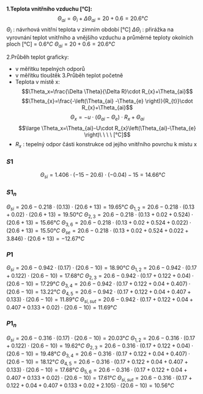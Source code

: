 **1.Teplota vnitřního vzduchu \[°C]:**
$$\Theta_{ai}=\Theta_{i}+\Delta \Theta_{ai}=20+0.6=20.6°C$$
$\Theta_{i}$ : návrhová vnitřní teplota v zimním období \[°C]
$\Delta \Theta_{i}$ : přirážka na vyrovnání teplot vnitřního a vnějšího vzduchu a průměrné teploty okolních ploch \[°C] = $0.6°C$
$\Theta_{ai}=20+0.6=20.6°C$

2.Průběh teplot graficky:
- v měřítku tepelných odporů
- v měřítku tlouštěk
3.Průběh teplot početně
- Teplota v místě x:
$$\Theta_x=\frac{\Delta \Theta}{\Delta R}\cdot R_{x}+\Theta_{ai}$$
$$\Theta_{x}=\frac{-\left(\Theta_{ai} -\Theta_{e} \right)}{R_{t}}\cdot R_{x}+\Theta_{ai}$$
$$\Theta_{x}=-u\cdot \left(\Theta_{ai}-\Theta_{e} \right)\cdot R_x+\Theta_{ai}$$
$$\large \Theta_x=\Theta_{ai}-U\cdot R_{x}\left(\Theta_{ai}-\Theta_{e} \right)\ \ \ \ [°C]$$
- $R_x$ : tepelný odpor části konstrukce od jejího vnitřního povrchu k místu x

### $S1$
$$\Theta_{si}=1.406\cdot \left(-15 - 20.6\right)\cdot \left(-0.04\right)-15=14.66°C$$


### $S1_n$
$\Theta_{si}=20.6-0.218\cdot\left( 0.13 \right)\cdot\left(20.6+13 \right)=19.65°C$
$\Theta_{1,2}=20.6-0.218\cdot\left( 0.13 + 0.02 \right)\cdot\left(20.6+13 \right)=19.50°C$
$\Theta_{2,3}=20.6-0.218\cdot\left( 0.13 + 0.02 + 0.524 \right)\cdot\left(20.6+13 \right)=15.66°C$
$\Theta_{3,6}=20.6-0.218\cdot\left( 0.13 + 0.02 + 0.524 + 0.022\right)\cdot\left(20.6+13 \right)=15.50°C$
$\Theta_{se}=20.6-0.218\cdot\left( 0.13 + 0.02 + 0.524 + 0.022 + 3.846\right)\cdot\left(20.6+13 \right)=-12.67°C$


### $P1$
$\Theta_{si}=20.6-0.942\cdot\left( 0.17 \right)\cdot\left(20.6-10 \right)=18.90°C$
$\Theta_{1,2}=20.6-0.942\cdot\left( 0.17 + 0.122 \right)\cdot\left(20.6-10 \right)=17.68°C$
$\Theta_{2,3}=20.6-0.942\cdot\left( 0.17 + 0.122 + 0.04 \right)\cdot\left(20.6-10 \right)=17.29°C$
$\Theta_{3,4}=20.6-0.942\cdot\left( 0.17 + 0.122 + 0.04 + 0.407 \right)\cdot\left(20.6-10 \right)=13.22°C$
$\Theta_{4,5}=20.6-0.942\cdot\left( 0.17 + 0.122 + 0.04 + 0.407 + 0.133 \right)\cdot\left(20.6-10 \right)=11.89°C$
$\Theta_{si,sut}=20.6-0.942\cdot\left( 0.17 + 0.122 + 0.04 + 0.407 + 0.133 + 0.02\right)\cdot\left(20.6-10 \right)=11.69°C$

### $P1_{n}$
$\Theta_{si}=20.6-0.316\cdot\left( 0.17 \right)\cdot\left(20.6-10 \right)=20.03°C$
$\Theta_{1,2}=20.6-0.316\cdot\left( 0.17 + 0.122 \right)\cdot\left(20.6-10 \right)=19.62°C$
$\Theta_{2,3}=20.6-0.316\cdot\left( 0.17 + 0.122 + 0.04 \right)\cdot\left(20.6-10 \right)=19.48°C$
$\Theta_{3,4}=20.6-0.316\cdot\left( 0.17 + 0.122 + 0.04 + 0.407 \right)\cdot\left(20.6-10 \right)=18.12°C$
$\Theta_{4,5}=20.6-0.316\cdot\left( 0.17 + 0.122 + 0.04 + 0.407 + 0.133 \right)\cdot\left(20.6-10 \right)=17.68°C$
$\Theta_{5,6}=20.6-0.316\cdot\left( 0.17 + 0.122 + 0.04 + 0.407 + 0.133 + 0.02\right)\cdot\left(20.6-10 \right)=17.61°C$
$\Theta_{si,sut}=20.6-0.316\cdot\left( 0.17 + 0.122 + 0.04 + 0.407 + 0.133 + 0.02 + 2.105\right)\cdot\left(20.6-10 \right)=10.56°C$


